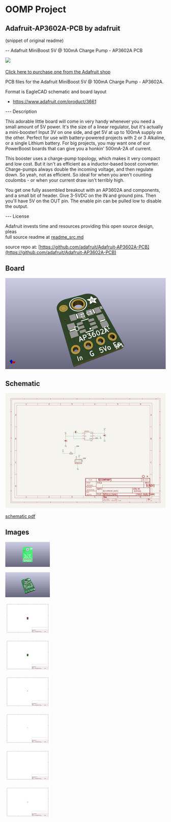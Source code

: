 # OOMP Project  
## Adafruit-AP3602A-PCB  by adafruit  
  
(snippet of original readme)  
  
-- Adafruit MiniBoost 5V @ 100mA Charge Pump - AP3602A PCB  
  
<a href="http://www.adafruit.com/products/3661"><img src="assets/3661.jpg?raw=true" width="500px"><br/>  
Click here to purchase one from the Adafruit shop</a>  
  
PCB files for the Adafruit MiniBoost 5V @ 100mA Charge Pump - AP3602A.  
  
Format is EagleCAD schematic and board layout  
* https://www.adafruit.com/product/3661  
  
--- Description  
  
This adorable little board will come in very handy whenever you need a small amount of 5V power. It's the size of a linear regulator, but it's actually a mini-booster! Input 3V on one side, and get 5V at up to 100mA supply on the other. Perfect for use with battery-powered projects with 2 or 3 Alkaline, or a single Lithium battery. For big projects, you may want one of our PowerBoost boards that can give you a honkin' 500mA-2A of current.  
  
This booster uses a charge-pump topology, which makes it very compact and low cost. But it isn't as efficient as a inductor-based boost converter. Charge-pumps always double the incoming voltage, and then regulate down. So yeah, not as efficient. So ideal for when you aren't counting coulombs - or when your current draw isn't terribly high.  
  
You get one fully assembled breakout with an AP3602A and components, and a small bit of header. Give 3-5VDC on the IN and ground pins. Then you'll have 5V on the OUT pin. The enable pin can be pulled low to disable the output.  
  
--- License  
  
Adafruit invests time and resources providing this open source design, pleas  
  full source readme at [readme_src.md](readme_src.md)  
  
source repo at: [https://github.com/adafruit/Adafruit-AP3602A-PCB](https://github.com/adafruit/Adafruit-AP3602A-PCB)  
## Board  
  
[![working_3d.png](working_3d_600.png)](working_3d.png)  
## Schematic  
  
[![working_schematic.png](working_schematic_600.png)](working_schematic.png)  
  
[schematic pdf](working_schematic.pdf)  
## Images  
  
[![working_3D_bottom.png](working_3D_bottom_140.png)](working_3D_bottom.png)  
  
[![working_3D_top.png](working_3D_top_140.png)](working_3D_top.png)  
  
[![working_assembly_page_01.png](working_assembly_page_01_140.png)](working_assembly_page_01.png)  
  
[![working_assembly_page_02.png](working_assembly_page_02_140.png)](working_assembly_page_02.png)  
  
[![working_assembly_page_03.png](working_assembly_page_03_140.png)](working_assembly_page_03.png)  
  
[![working_assembly_page_04.png](working_assembly_page_04_140.png)](working_assembly_page_04.png)  
  
[![working_assembly_page_05.png](working_assembly_page_05_140.png)](working_assembly_page_05.png)  
  
[![working_assembly_page_06.png](working_assembly_page_06_140.png)](working_assembly_page_06.png)  
